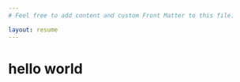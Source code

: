 ```yaml
---
# Feel free to add content and custom Front Matter to this file.

layout: resume
---
```


<h1>hello world</h1>
